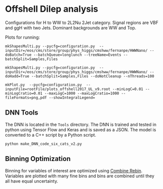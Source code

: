 Offshell Dilep analysis
======================

Configurations for H to WW to 2L2Nu 2Jet category. Signal regions are VBF and ggH with two Jets. Dominant backgrounds are WW and Top. 

Plots for running:
```
mkShapesMulti.py --pycfg=configuration.py  --inputDir=/eos/cms/store/group/phys_higgs/cmshww/fernanpe/HWWNano/ --doBatch=True --batchQueue=longlunch --treeName=Events --batchSplit=Samples,Files

mkShapesMulti.py --pycfg=configuration.py  --inputDir=/eos/cms/store/group/phys_higgs/cmshww/fernanpe/HWWNano/ --doHadd=True --batchSplit=Samples,Files --doNotCleanup --nThreads=100

mkPlot.py  --pycfg=configuration.py  --inputFile=rootFile/plots_offshell2017_UL_v9.root --minLogC=0.01 --minLogCratio=0.01 --maxLogC=1000 --maxLogCratio=1000 --fileFormats=png,pdf --showIntegralLegend=
```

## DNN Tools

The DNN is located in the `Tools` directory. The DNN is trained and tested in python using Tensor Flow and Keras and is saved as a JSON. The model is converted to a C++ script by a Python script.

```
python make_DNN_code_six_cats_v2.py
```

## Binning Optimization

Binning for variables of interest are optimized using [Combine Rebin](https://github.com/latinos/PlotsConfigurations/blob/master/Configurations/WH_chargeAsymmetry/UL/Full2018_v9/WHSS_Mu82_EleUL90/Rebin.py). Variables are plotted with many fine bins and bins are combined until they all have equal uncertainty. 

